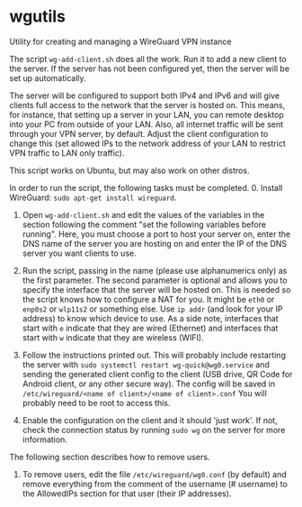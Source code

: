 # wgutils
Utility for creating and managing a WireGuard VPN instance

The script `wg-add-client.sh` does all the work. Run it to add a new client to the server.
If the server has not been configured yet, then the server will be set up automatically.

The server will be configured to support both IPv4 and IPv6 and will give clients
full access to the network that the server is hosted on.
This means, for instance, that setting up a server in your LAN, you can 
remote desktop into your PC from outside of your LAN.
Also, all internet traffic will be sent through your VPN server, by default.
Adjust the client configuration to change this (set allowed IPs to the network address
of your LAN to restrict VPN traffic to LAN only traffic).

This script works on Ubuntu, but may also work on other distros.


In order to run the script, the following tasks must be completed.
0. Install WireGuard: `sudo apt-get install wireguard`.

1. Open `wg-add-client.sh` and edit the values of the variables in the section following the 
   comment "set the following variables before running".
   Here, you must choose a port to host your server on, enter the DNS name of the
   server you are hosting on and enter the IP of the DNS server you want clients
   to use.

2. Run the script, passing in the name (please use alphanumerics only) as the first parameter.
   The second parameter is optional and allows you to specify the interface that the
   server will be hosted on. This is needed so the script knows how to configure
   a NAT for you. It might be `eth0` or `enp0s2` or `wlp11s2` or something else.
   Use `ip addr` (and look for your IP address) to know which device to use.
   As a side note, interfaces that start with `e` indicate that they are wired (Ethernet)
   and interfaces that start with `w` indicate that they are wireless (WIFI).

3. Follow the instructions printed out. This will probably include restarting the server
   with `sudo systemctl restart wg-quick@wg0.service` and sending the generated client
   config to the client (USB drive, QR Code for Android client, or any other secure way).
   The config will be saved in `/etc/wireguard/<name of client>/<name of client>.conf`
   You will probably need to be root to access this.

4. Enable the configuration on the client and it should 'just work'. If not, check the 
   connection status by running `sudo wg` on the server for more information.

The following section describes how to remove users.
1. To remove users, edit the file `/etc/wireguard/wg0.conf` (by default) and
   remove everything from the comment of the username (# username) to the AllowedIPs
   section for that user (their IP addresses).
